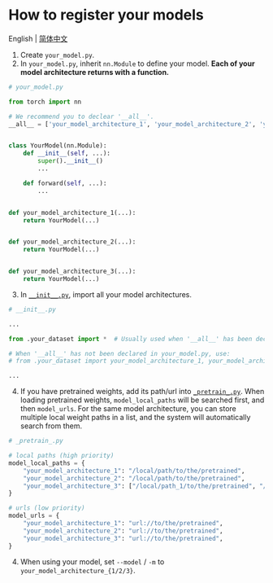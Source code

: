 # How to register your models

English | [简体中文](README_zh-CN.md)

1. Create `your_model.py`.
2. In `your_model.py`, inherit `nn.Module` to define your model. **Each of your model architecture returns with a
   function.**

```python
# your_model.py

from torch import nn

# We recommend you to declear '__all__'.
__all__ = ['your_model_architecture_1', 'your_model_architecture_2', 'your_model_architecture_3']


class YourModel(nn.Module):
    def __init__(self, ...):
        super().__init__()
        ...

    def forward(self, ...):
        ...


def your_model_architecture_1(...):
    return YourModel(...)


def your_model_architecture_2(...):
    return YourModel(...)


def your_model_architecture_3(...):
    return YourModel(...)
```

3. In [`__init__.py`](__init__.py), import all your model architectures.

```python
# __init__.py

...

from .your_dataset import *  # Usually used when '__all__' has been declared in your_model.py.

# When '__all__' has not been declared in your_model.py, use:
# from .your_dataset import your_model_architecture_1, your_model_architecture_2, your_model_architecture_3

...
```

4. If you have pretrained weights, add its path/url into [`_pretrain_.py`](_pretrain_.py). When loading pretrained
   weights, `model_local_paths` will be searched first, and then `model_urls`. For the same model architecture, you can
   store multiple local weight paths in a list, and the system will automatically search from them.

```python
# _pretrain_.py

# local paths (high priority)
model_local_paths = {
    "your_model_architecture_1": "/local/path/to/the/pretrained",
    "your_model_architecture_2": "/local/path/to/the/pretrained",
    "your_model_architecture_3": ["/local/path_1/to/the/pretrained", "/local/path_2/to/the/pretrained"],
}

# urls (low priority)
model_urls = {
    "your_model_architecture_1": "url://to/the/pretrained",
    "your_model_architecture_2": "url://to/the/pretrained",
    "your_model_architecture_3": "url://to/the/pretrained",
}
```

4. When using your model, set `--model` / `-m` to `your_model_architecture_{1/2/3}`. 
